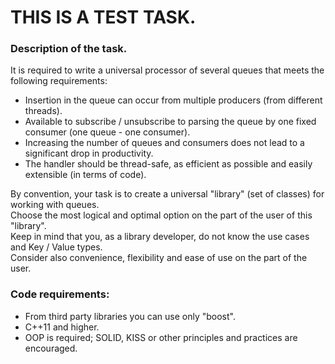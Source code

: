 # THIS IS A TEST TASK.

### Description of the task.
It is required to write a universal processor of several queues that meets the following requirements:
* Insertion in the queue can occur from multiple producers (from different threads).
* Available to subscribe / unsubscribe to parsing the queue by one fixed consumer (one queue - one consumer).
* Increasing the number of queues and consumers does not lead to a significant drop in productivity.
* The handler should be thread-safe, as efficient as possible and easily extensible (in terms of code).

By convention, your task is to create a universal "library" (set of classes) for working with queues.\
Choose the most logical and optimal option on the part of the user of this "library".\
Keep in mind that you, as a library developer, do not know the use cases and Key / Value types.\
Consider also convenience, flexibility and ease of use on the part of the user.

### Code requirements:
* From third party libraries you can use only "boost".
* C++11 and higher.
* OOP is required; SOLID, KISS or other principles and practices are encouraged.
